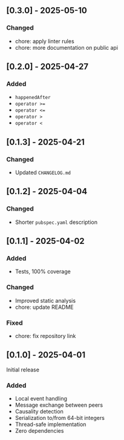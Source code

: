 ## [0.3.0] - 2025-05-10

### Changed

- chore: apply linter rules
- chore: more documentation on public api

## [0.2.0] - 2025-04-27

### Added

- `happenedAfter`
- `operator >=`
- `operator <=`
- `operator >`
- `operator <`

## [0.1.3] - 2025-04-21

### Changed

- Updated `CHANGELOG.md`

## [0.1.2] - 2025-04-04

### Changed

- Shorter `pubspec.yaml` description

## [0.1.1] - 2025-04-02

### Added

- Tests, 100% coverage

### Changed

- Improved static analysis
- chore: update README

### Fixed

- chore: fix repository link

## [0.1.0] - 2025-04-01

Initial release

### Added
- Local event handling
- Message exchange between peers
- Causality detection
- Serialization to/from 64-bit integers
- Thread-safe implementation
- Zero dependencies
